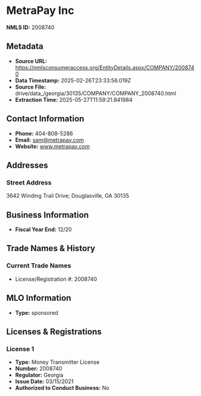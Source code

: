 # MetraPay Inc

**NMLS ID:** 2008740

## Metadata
- **Source URL:** https://nmlsconsumeraccess.org/EntityDetails.aspx/COMPANY/2008740
- **Data Timestamp:** 2025-02-26T23:33:56.019Z
- **Source File:** drive/data_/georgia/30135/COMPANY/COMPANY_2008740.html
- **Extraction Time:** 2025-05-27T11:59:21.841984

## Contact Information
- **Phone:** 404-808-5286
- **Email:** sam@metrapay.com
- **Website:** www.metrapay.com

## Addresses
### Street Address
3642 Winding Trail Drive; Douglasville, GA 30135

## Business Information
- **Fiscal Year End:** 12/20

## Trade Names & History
### Current Trade Names
- License/Registration #: 2008740

## MLO Information
- **Type:** sponsored

## Licenses & Registrations

### License 1
- **Type:** Money Transmitter License
- **Number:** 2008740
- **Regulator:** Georgia
- **Issue Date:** 03/15/2021
- **Authorized to Conduct Business:** No
